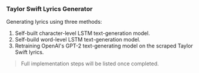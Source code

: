 ### Taylor Swift Lyrics Generator

Generating lyrics using three methods: 
1. Self-built character-level LSTM text-generation model.
2. Self-build word-level LSTM text-generation model.
2. Retraining OpenAI's GPT-2 text-generating model on the scraped Taylor Swift lyrics.

> Full implementation steps will be listed once completed.
